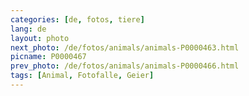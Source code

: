 ```yaml
---
categories: [de, fotos, tiere]
lang: de
layout: photo
next_photo: /de/fotos/animals/animals-P0000463.html
picname: P0000467
prev_photo: /de/fotos/animals/animals-P0000466.html
tags: [Animal, Fotofalle, Geier]
---
```

